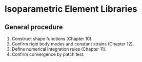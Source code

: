 # Isoparametric Element Libraries

## General procedure

1. Construct shape functions (Chapter 10).
2. Confirm rigid body modes and constant strains (Chapter 12).
3. Define numerical integration rules (Chapter 11).
4. Confirm convergence by patch test.

